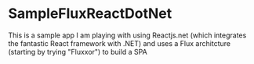SampleFluxReactDotNet
=====================

This is a sample app I am playing with using Reactjs.net (which integrates the fantastic React framework with .NET) and uses a Flux architcture (starting by trying "Fluxxor") to build a SPA
